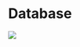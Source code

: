 # Database
<html>
  <body>
    <a href="https://hizliresim.com/p5V22z"><img src="https://i.hizliresim.com/p5V22z.jpg"></a>
    
  </body>  
  
</html>  
